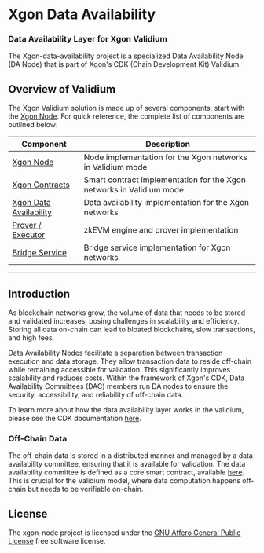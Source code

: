 # Xgon Data Availability
### Data Availability Layer for Xgon Validium

The Xgon-data-availability project is a specialized Data Availability Node (DA Node) that is part of Xgon's CDK (Chain Development Kit) Validium.

## Overview of Validium
The Xgon Validium solution is made up of several components; start with the [Xgon Node](https://github.com/okx/Xgon-node). For quick reference, the complete list of components are outlined below:

| Component                                                                     | Description                                                          |
| ----------------------------------------------------------------------------- | -------------------------------------------------------------------- |
| [Xgon Node](https://github.com/okx/Xgon-node)           | Node implementation for the Xgon networks in Validium mode            |
| [Xgon Contracts](https://github.com/okx/Xgon-contracts) | Smart contract implementation for the Xgon networks in Validium mode |
| [Xgon Data Availability](https://github.com/okx/Xgon-data-availability)   | Data availability implementation for the Xgon networks          |
| [Prover / Executor](https://github.com/okx/Xgon-prover)          | zkEVM engine and prover implementation                               |
| [Bridge Service](https://github.com/okx/Xgon-bridge-service)     | Bridge service implementation for Xgon networks                       |

---

## Introduction

As blockchain networks grow, the volume of data that needs to be stored and validated increases, posing challenges in scalability and efficiency. Storing all data on-chain can lead to bloated blockchains, slow transactions, and high fees.

Data Availability Nodes facilitate a separation between transaction execution and data storage. They allow transaction data to reside off-chain while remaining accessible for validation. This significantly improves scalability and reduces costs. Within the framework of Xgon's CDK, Data Availability Committees (DAC) members run DA nodes to ensure the security, accessibility, and reliability of off-chain data.

To learn more about how the data availability layer works in the validium, please see the CDK documentation [here](https://wiki.polygon.technology/docs/cdk/dac-overview/).

### Off-Chain Data

The off-chain data is stored in a distributed manner and managed by a data availability committee, ensuring that it is available for validation. The data availability committee is defined as a core smart contract, available [here](https://github.com/okx/Xgon-contracts/blob/main/contracts/DataCommittee.sol). This is crucial for the Validium model, where data computation happens off-chain but needs to be verifiable on-chain.

## License

The xgon-node project is licensed under the [GNU Affero General Public License](LICENSE) free software license.
